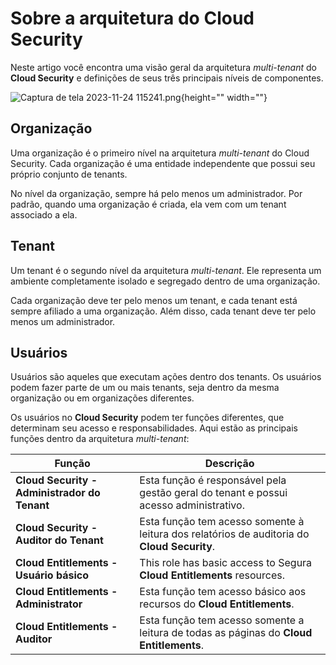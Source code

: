 # Sobre a arquitetura do Cloud Security

Neste artigo você encontra uma visão geral da arquitetura *multi-tenant* do **Cloud Security** e definições de seus três principais níveis de componentes.


![Captura de tela 2023-11-24 115241.png](https://cdn.document360.io/5a1d58df-64ce-42a2-8b23-688477d32f33/Images/Documentation/Captura%20de%20tela%202023-11-24%20115241.png){height="" width=""}

## Organização
Uma organização é o primeiro nível na arquitetura *multi-tenant* do Cloud Security. Cada organização é uma entidade independente que possui seu próprio conjunto de tenants.

No nível da organização, sempre há pelo menos um administrador. Por padrão, quando uma organização é criada, ela vem com um tenant associado a ela.


## Tenant
Um tenant é o segundo nível da arquitetura *multi-tenant*. Ele representa um ambiente completamente isolado e segregado dentro de uma organização.


Cada organização deve ter pelo menos um tenant, e cada tenant está sempre afiliado a uma organização. Além disso, cada tenant deve ter pelo menos um administrador.


## Usuários


Usuários são aqueles que executam ações dentro dos tenants. Os usuários podem fazer parte de um ou mais tenants, seja dentro da mesma organização ou em organizações diferentes.


Os usuários no **Cloud Security** podem ter funções diferentes, que determinam seu acesso e responsabilidades. Aqui estão as principais funções dentro da arquitetura *multi-tenant*:



| **Função** | **Descrição** |
| --- | --- |
| **Cloud Security - Administrador do Tenant** | Esta função é responsável pela gestão geral do tenant e possui acesso administrativo.  |
| **Cloud Security - Auditor do Tenant** | Esta função tem acesso somente à leitura dos relatórios de auditoria do **Cloud Security**. |
| **Cloud Entitlements - Usuário básico** | This role has basic access to Segura **Cloud Entitlements** resources. |
| **Cloud Entitlements - Administrator** | Esta função tem acesso básico aos recursos do **Cloud Entitlements**. |
| **Cloud Entitlements - Auditor** | Esta função tem acesso somente a leitura de todas as páginas do **Cloud Entitlements**. |
